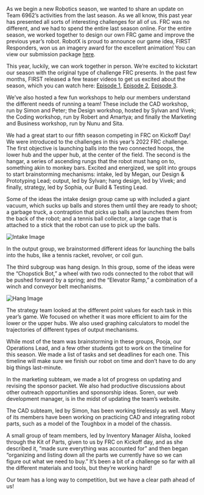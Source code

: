 As we begin a new Robotics season, we wanted to share an update on Team 6962’s activities from the last season. As we all know, this past year has presented all sorts of interesting challenges for all of us. FRC was no different, and we had to spend the entire last season online. For the entire season, we worked together to design our own FRC game and improve the previous year’s robot. RobotX is proud to announce our game idea, FIRST Responders, won us an imagery award for the excellent animation! You can view our submission package [here](/assets/2021%20Submission%20Package.pdf).


This year, luckily, we can work together in person. We’re excited to kickstart our season with the original type of challenge FRC presents. In the past few months, FIRST released a few teaser videos to get us excited about the season, which you can watch here: [Episode 1](https://www.youtube.com/watch?v=XmTSXEkGrVw), [Episode 2](https://www.youtube.com/watch?v=sgvAAzhD-n4), [Episode 3](https://www.youtube.com/watch?v=9PJ5RDuPVOs).

We’ve also hosted a few fun workshops to help our members understand the different needs of running a team! These include the CAD workshop, run by Simon and Peter; the Design workshop, hosted by Sylvan and Vivek; the Coding workshop, run by Robert and Amartya; and finally the Marketing and Business workshop, run by Nunu and Sita.

We had a great start to our fifth season competing in FRC on Kickoff Day! We were introduced to the challenges in this year’s 2022 FRC challenge. The first objective is launching balls into the two connected hoops, the lower hub and the upper hub, at the center of the field. The second is the hangar, a series of ascending rungs that the robot must hang on to, something akin to monkey bars. Excited and energized, we split into groups to start brainstorming mechanisms: intake, led by Megan, our Design & Prototyping Lead; output, led by Sylvan; hang design, led by Vivek; and finally, strategy, led by Sophia, our Build & Testing Lead.

Some of the ideas the intake design group came up with included a giant vacuum, which sucks up balls and stores them until they are ready to shoot; a garbage truck, a contraption that picks up balls and launches them from the back of the robot; and a tennis ball collector, a large cage that is attached to a stick that the robot can use to pick up the balls.

![Intake Image](/assets/intakeImg.jpeg)

In the output group, we brainstormed different ideas for launching the balls into the hubs, like a tennis racket, revolver, or coil gun.

The third subgroup was hang design. In this group, some of the ideas were the “Chopstick Bot,” a wheel with two rods connected to the robot that will be pushed forward by a spring; and the “Elevator Ramp,” a combination of a winch and conveyor belt mechanisms.

![Hang Image](/assets/hangImg.jpeg)

The strategy team looked at the different point values for each task in this year’s game. We focused on whether it was more efficient to aim for the lower or the upper hubs. We also used graphing calculators to model the trajectories of different types of output mechanisms.

While most of the team was brainstorming in these groups, Pooja, our Operations Lead, and a few other students got to work on the timeline for this season. We made a list of tasks and set deadlines for each one. This timeline will make sure we finish our robot on time and don’t have to do any big things last-minute.

In the marketing subteam, we made a lot of progress on updating and revising the sponsor packet. We also had productive discussions about other outreach opportunities and sponsorship ideas. Soren, our web development manager, is in the midst of updating the team’s website.

The CAD subteam, led by Simon, has been working tirelessly as well. Many of its members have been working on practicing CAD and integrating robot parts, such as a model of the Toughbox in a model of the chassis.

A small group of team members, led by Inventory Manager Alisha, looked through the Kit of Parts, given to us by FRC on Kickoff day, and as she described it, “made sure everything was accounted for” and then began “organizing and listing down all the parts we currently have so we can figure out what we need to buy.” It’s been a bit of a challenge so far with all the different materials and tools, but they’re working hard!

Our team has a long way to competition, but we have a clear path ahead of us!
